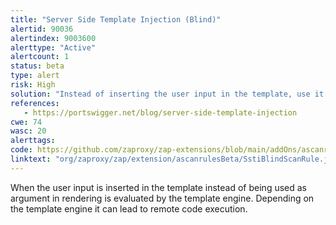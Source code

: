```yaml
---
title: "Server Side Template Injection (Blind)"
alertid: 90036
alertindex: 9003600
alerttype: "Active"
alertcount: 1
status: beta
type: alert
risk: High
solution: "Instead of inserting the user input in the template, use it as rendering argument."
references:
   - https://portswigger.net/blog/server-side-template-injection
cwe: 74
wasc: 20
alerttags: 
code: https://github.com/zaproxy/zap-extensions/blob/main/addOns/ascanrulesBeta/src/main/java/org/zaproxy/zap/extension/ascanrulesBeta/SstiBlindScanRule.java
linktext: "org/zaproxy/zap/extension/ascanrulesBeta/SstiBlindScanRule.java"
---
```

When the user input is inserted in the template instead of being used as argument in rendering is evaluated by the template engine. Depending on the template engine it can lead to remote code execution.

